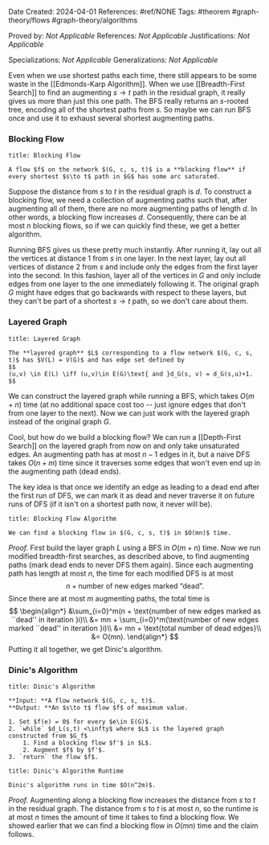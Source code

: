 Date Created: 2024-04-01
References: #ref/NONE
Tags: #theorem #graph-theory/flows #graph-theory/algorithms

Proved by: <i>Not Applicable</i>
References: <i>Not Applicable</i>
Justifications: <i>Not Applicable</i>

Specializations: <i>Not Applicable</i>
Generalizations: <i>Not Applicable</i>

Even when we use shortest paths each time, there still appears to be some waste in the [[Edmonds-Karp Algorithm]]. When we use [[Breadth-First Search]] to find an augmenting $s\to t$ path in the residual graph, it really gives us more than just this one path. The BFS really returns an $s$-rooted tree, encoding all of the shortest paths from $s$. So maybe we can run BFS once and use it to exhaust several shortest augmenting paths.

### Blocking Flow

```ad-definition
title: Blocking Flow

A flow $f$ on the network $(G, c, s, t)$ is a **blocking flow** if every shortest $s\to t$ path in $G$ has some arc saturated.
```

Suppose the distance from $s$ to $t$ in the residual graph is $d$. To construct a blocking flow, we need a collection of augmenting paths such that, after augmenting all of them, there are no more augmenting paths of length $d$. In other words, a blocking flow increases $d$. Consequently, there can be at most $n$ blocking flows, so if we can quickly find these, we get a better algorithm.

Running BFS gives us these pretty much instantly. After running it, lay out all the vertices at distance 1 from $s$ in one layer. In the next layer, lay out all vertices of distance 2 from $s$ and include only the edges from the first layer into the second. In this fashion, layer all of the vertices in $G$ and only include edges from one layer to the one immediately following it. The original graph $G$ might have edges that go backwards with respect to these layers, but they can't be part of a shortest $s\to t$ path, so we don't care about them.

### Layered Graph

```ad-definition
title: Layered Graph

The **layered graph** $L$ corresponding to a flow network $(G, c, s, t)$ has $V(L) = V(G)$ and has edge set defined by
$$
(u,v) \in E(L) \iff (u,v)\in E(G)\text{ and }d_G(s, v) = d_G(s,u)+1.
$$
```

We can construct the layered graph while running a BFS, which takes $O(m+n)$ time (at no additional space cost too -- just ignore edges that don't from one layer to the next). Now we can just work with the layered graph instead of the original graph $G$.

Cool, but how do we build a blocking flow? We can run a [[Depth-First Search]] on the layered graph from now on and only take unsaturated edges. An augmenting path has at most $n-1$ edges in it, but a naive DFS takes $O(n+m)$ time since it traverses some edges that won't even end up in the augmenting path (dead ends).

The key idea is that once we identify an edge as leading to a dead end after the first run of DFS, we can mark it as dead and never traverse it on future runs of DFS (if it isn't on a shortest path now, it never will be).

```ad-proposition
title: Blocking Flow Algorithm

We can find a blocking flow in $(G, c, s, t)$ in $O(mn)$ time.
```

*Proof.* First build the layer graph $L$ using a BFS in $O(m+n)$ time. Now we run modified breadth-first searches, as described above, to find augmenting paths (mark dead ends to never DFS them again). Since each augmenting path has length at most $n$, the time for each modified DFS is at most
$$
n + \text{number of new edges marked ``dead''}.
$$
Since there are at most $m$ augmenting paths, the total time is
$$
\begin{align*}
	&\sum_{i=0}^m(n + \text{number of new edges marked as ``dead'' in iteration }i)\\
	&= mn + \sum_{i=0}^m(\text{number of new edges marked ``dead'' in iteration }i)\\
	&= mn + \text{total number of dead edges}\\
	&= O(mn).
\end{align*}
$$
Putting it all together, we get Dinic's algorithm.

### Dinic's Algorithm

```ad-algorithm
title: Dinic's Algorithm

**Input: **A flow network $(G, c, s, t)$.
**Output: **An $s\to t$ flow $f$ of maximum value.

1. Set $f(e) = 0$ for every $e\in E(G)$.
2. `while` $d_L(s,t) <\infty$ where $L$ is the layered graph constructed from $G_f$
	1. Find a blocking flow $f'$ in $L$.
	2. Augment $f$ by $f'$.
3. `return` the flow $f$.
```


```ad-theorem
title: Dinic's Algorithm Runtime

Dinic's algorithm runs in time $O(n^2m)$. 

```

<i>Proof.</i> Augmenting along a blocking flow increases the distance from $s$ to $t$ in the residual graph. The distance from $s$ to $t$ is at most $n$, so the runtime is at most $n$ times the amount of time it takes to find a blocking flow. We showed earlier that we can find a blocking flow in $O(mn)$ time and the claim follows.